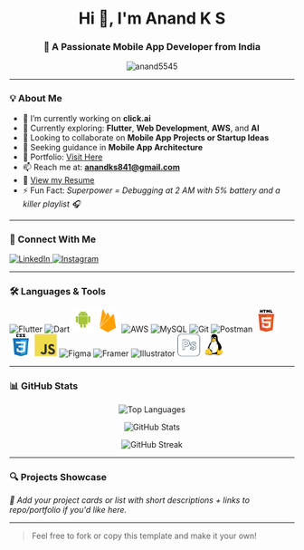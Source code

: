 <h1 align="center">Hi 👋, I'm Anand K S</h1>
<h3 align="center">🚀 A Passionate Mobile App Developer from India</h3>

<p align="center">
  <img src="https://komarev.com/ghpvc/?username=anand5545&label=Profile%20views&color=0e75b6&style=flat" alt="anand5545" />
</p>

---

### 💡 About Me

- 🔭 I’m currently working on **click.ai**
- 🌱 Currently exploring: **Flutter**, **Web Development**, **AWS**, and **AI**
- 🤝 Looking to collaborate on **Mobile App Projects or Startup Ideas**
- 🧠 Seeking guidance in **Mobile App Architecture**
- 💼 Portfolio: [Visit Here](https://anand5545.github.io/portfolio1/)
- 📫 Reach me at: **anandks841@gmail.com**
- 📄 [View my Resume](https://drive.google.com/file/d/1mtBV-WeCpI5EoSBSP_vUyYY1WWEtvFft/view?usp=sharing)
- ⚡ Fun Fact: _Superpower = Debugging at 2 AM with 5% battery and a killer playlist 🎧_

---

### 🔗 Connect With Me

<p align="left">
  <a href="https://www.linkedin.com/in/anand-k-s" target="_blank">
    <img src="https://cdn.jsdelivr.net/gh/devicons/devicon/icons/linkedin/linkedin-original.svg" alt="LinkedIn" width="30" height="30" />
  </a>
  <a href="https://instagram.com/anand.ks.11" target="_blank">
    <img src="https://cdn.jsdelivr.net/gh/devicons/devicon/icons/instagram/instagram-original.svg" alt="Instagram" width="30" height="30" />
  </a>
</p>

---

### 🛠️ Languages & Tools

<p align="left">
  <img src="https://www.vectorlogo.zone/logos/flutterio/flutterio-icon.svg" alt="Flutter" width="40" />
  <img src="https://www.vectorlogo.zone/logos/dartlang/dartlang-icon.svg" alt="Dart" width="40" />
  <img src="https://raw.githubusercontent.com/devicons/devicon/master/icons/android/android-original-wordmark.svg" alt="Android" width="40" />
  <img src="https://raw.githubusercontent.com/devicons/devicon/master/icons/firebase/firebase-plain.svg" alt="Firebase" width="40" />
  <img src="https://www.vectorlogo.zone/logos/amazon_aws/amazon_aws-icon.svg" alt="AWS" width="40" />
  <img src="https://www.vectorlogo.zone/logos/mysql/mysql-icon.svg" alt="MySQL" width="40" />
  <img src="https://www.vectorlogo.zone/logos/git-scm/git-scm-icon.svg" alt="Git" width="40" />
  <img src="https://www.vectorlogo.zone/logos/getpostman/getpostman-icon.svg" alt="Postman" width="40" />
  <img src="https://raw.githubusercontent.com/devicons/devicon/master/icons/html5/html5-original-wordmark.svg" alt="HTML5" width="40" />
  <img src="https://raw.githubusercontent.com/devicons/devicon/master/icons/css3/css3-original-wordmark.svg" alt="CSS3" width="40" />
  <img src="https://raw.githubusercontent.com/devicons/devicon/master/icons/javascript/javascript-original.svg" alt="JavaScript" width="40" />
  <img src="https://www.vectorlogo.zone/logos/figma/figma-icon.svg" alt="Figma" width="40" />
  <img src="https://www.vectorlogo.zone/logos/framer/framer-icon.svg" alt="Framer" width="40" />
  <img src="https://www.vectorlogo.zone/logos/adobe_illustrator/adobe_illustrator-icon.svg" alt="Illustrator" width="40" />
  <img src="https://raw.githubusercontent.com/devicons/devicon/master/icons/photoshop/photoshop-line.svg" alt="Photoshop" width="40" />
  <img src="https://raw.githubusercontent.com/devicons/devicon/master/icons/linux/linux-original.svg" alt="Linux" width="40" />
</p>

---

### 📊 GitHub Stats

<p align="center">
  <img src="https://github-readme-stats.vercel.app/api/top-langs?username=anand5545&show_icons=true&locale=en&layout=compact" alt="Top Languages" />
</p>

<p align="center">
  <img src="https://github-readme-stats.vercel.app/api?username=anand5545&show_icons=true&locale=en" alt="GitHub Stats" />
</p>

<p align="center">
  <img src="https://github-readme-streak-stats.herokuapp.com/?user=anand5545" alt="GitHub Streak" />
</p>

---

### 🔍 Projects Showcase
_📌 Add your project cards or list with short descriptions + links to repo/portfolio if you'd like here._

---

> Feel free to fork or copy this template and make it your own!
